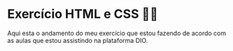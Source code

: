 # Exercício HTML e CSS :woman_technologist:

Aqui esta o andamento do meu exercício que estou fazendo de acordo com as aulas que estou assistindo na plataforma DIO.